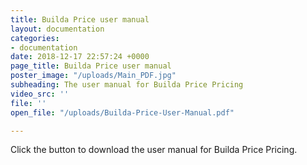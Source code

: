 ```yaml
---
title: Builda Price user manual
layout: documentation
categories:
- documentation
date: 2018-12-17 22:57:24 +0000
page_title: Builda Price user manual
poster_image: "/uploads/Main_PDF.jpg"
subheading: The user manual for Builda Price Pricing
video_src: ''
file: ''
open_file: "/uploads/Builda-Price-User-Manual.pdf"

---
```

Click the button to download the user manual for Builda Price Pricing.